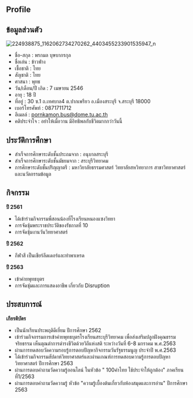 ## Profile
## ข้อมูลส่วนตัว

![224938875_1162062734270262_4403455233901535947_n](https://user-images.githubusercontent.com/95199517/143817340-94467680-8333-4985-993a-f22eaf67ac15.jpg)

* ชื่อ-สกุล : พรกมล บุษบากรกุล
* ชื่อเล่น : ข้าวฟ่าง
* เชื้อชาติ : ไทย
* สัญชาติ : ไทย
* ศาสนา : พุทธ
* วัน/เดือน/ปี เกิด : 7 เมษายน 2546
* อายุ : 18 ปี
* ที่อยู่ : 30 ซ.1 ถ.เทศบาล4 ต.ปากเพรียว อ.เมืองสระบุรี จ.สระบุรี 18000
* เบอร์โทรศัพท์ : 0871711712
* อีเมลล์ : pornkamon.bus@dome.tu.ac.th
* คติประจำใจ : อย่าให้เมื่อวาน มีอิทธิพลกับชีวิตมากกว่าวันนี้

## ประวัติการศึกษา
* สำเร็จการศึกษาระดับชั้นประถมจาก : อนุบาลสระบุรี
* สำเร็จการศึกษาระดับชั้นมัธยมจาก : สระบุรีวิทยาคม
* การศึกษาระดับชั้นปริญญาตรี : มหาวิยาลัยธรรมศาสตร์ วิทยาลัยสหวิทยาการ สาขาวิทยาศาสตร์และนวัตกรรมข้อมูล

## กิจกรรม

**ปี 2561**
* ได้เข้าร่วมกิจกรรมพี่สอนน้องที่โรงเรียนหนองแซงวิทยา
* การจัดซุ้มพระราชประวัติของรัชกาลที่ 10
* การจัดซุ้มงานวันวิทยาศาสตร์

**ปี 2562**
* กีฬาสี เป็นเชียร์ลีดเดอร์และทำพาเหรด

**ปี 2563**
* เข้าค่ายพุทธบุตร
* การจัดซุ่มและการแสดงอาชีพ เกี่ยวกับ Disruption

## ประสบการณ์
**เกียรติบัตร**

* เป็นนักเรียนประพฤติดีเยี่ยม ปีการศึกษา 2562
* เข้าร่วมกิจกรรมการเข้าค่ายพุทธบุตรโรงเรียนสระบุรีวิทยาคม เพื่อส่งเสริมปลูกฝังคุณธรรม จริยธรรม เห็นตุณต่าการดำรงชีวิตด้วยวิถีแห่งสติ ระหว่างวันที่ 6-8 มกราคม พ.ศ.2563
* ผ่านการทดสอบวัดความรอบรู้การตอบปัญหากิจกรรมวันรัฐธรรมนูญ ประจำปี พ.ศ.2563
* ได้เข้าร่วมกิจกรรมสัปดาห์วิทยาศาสตร์และผ่านเกณฑ์การทดสอบความรู้การตอบปัญหาวิทยาศาสตร์ ปีการศึกษา 2563
* ผ่านการตอบคำถามวัดความรู้ออนไลน์ ในหัวข้อ " 100คำไทย ใช้ประจำให้ถูกต้อง" ภาคเรียนที่1/2563
* ผ่านการตอบคำถามวัดความรู้ หัวข้อ "ความรู้เบื้องต้นเกี่ยวกับห้องสมุดและการอ่าน" ปีการศึกษา 2563

